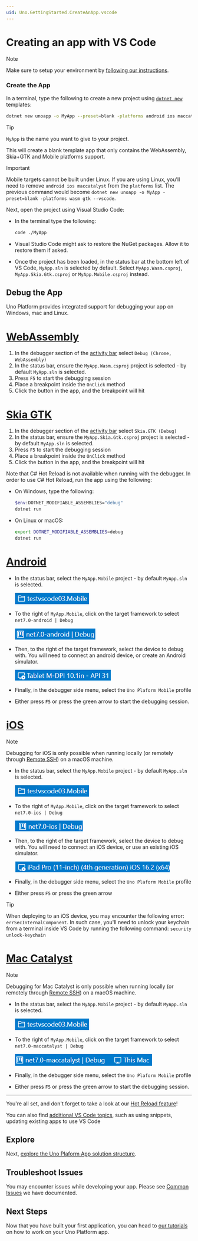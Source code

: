 ```yaml
---
uid: Uno.GettingStarted.CreateAnApp.vscode
---
```

# Creating an app with VS Code

> [!NOTE]
> Make sure to setup your environment by [following our instructions](xref:Uno.GetStarted.vscode).

### Create the App

In a terminal, type the following to create a new project using [`dotnet new`](xref:Uno.GetStarted.dotnet-new) templates:

```bash
dotnet new unoapp -o MyApp --preset=blank -platforms android ios maccatalyst wasm gtk --vscode
```

> [!TIP]
> `MyApp` is the name you want to give to your project.

This will create a blank template app that only contains the WebAssembly, Skia+GTK and Mobile platforms support.

> [!IMPORTANT]
> Mobile targets cannot be built under Linux. If you are using Linux, you'll need to remove `android ios maccatalyst` from the `platforms` list. The previous command would become `dotnet new unoapp -o MyApp -preset=blank -platforms wasm gtk --vscode`.

Next, open the project using Visual Studio Code:
* In the terminal type the following:
    ```bash
    code ./MyApp
    ```

* Visual Studio Code might ask to restore the NuGet packages. Allow it to restore them if asked.
* Once the project has been loaded, in the status bar at the bottom left of VS Code, `MyApp.sln` is selected by default. Select `MyApp.Wasm.csproj`, `MyApp.Skia.Gtk.csproj` or `MyApp.Mobile.csproj` instead.

## Debug the App

Uno Platform provides integrated support for debugging your app on Windows, mac and Linux.

# [**WebAssembly**](#tab/Wasm)

1. In the debugger section of the [activity bar](https://code.visualstudio.com/docs/getstarted/userinterface) select `Debug (Chrome, WebAssembly)`
1. In the status bar, ensure the `MyApp.Wasm.csproj` project is selected - by default `MyApp.sln` is selected.
1. Press `F5` to start the debugging session
1. Place a breakpoint inside the `OnClick` method
1. Click the button in the app, and the breakpoint will hit

# [**Skia GTK**](#tab/skiagtk)

1. In the debugger section of the [activity bar](https://code.visualstudio.com/docs/getstarted/userinterface) select `Skia.GTK (Debug)`
1. In the status bar, ensure the `MyApp.Skia.Gtk.csproj` project is selected - by default `MyApp.sln` is selected.
1. Press `F5` to start the debugging session
1. Place a breakpoint inside the `OnClick` method
1. Click the button in the app, and the breakpoint will hit

Note that C# Hot Reload is not available when running with the debugger. In order to use C# Hot Reload, run the app using the following:

- On Windows, type the following:

    ```bash
    $env:DOTNET_MODIFIABLE_ASSEMBLIES="debug"
    dotnet run
    ```

- On Linux or macOS:

    ```bash
    export DOTNET_MODIFIABLE_ASSEMBLIES=debug
    dotnet run
    ```

# [**Android**](#tab/androiddebug)

- In the status bar, select the `MyApp.Mobile` project - by default `MyApp.sln` is selected.

  ![mobile project name](Assets/quick-start/vs-code-debug-project.png)
- To the right of `MyApp.Mobile`, click on the target framework to select `net7.0-android | Debug`

  ![android target framework](Assets/quick-start/vs-code-debug-tf-android.png)
- Then, to the right of the target framework, select the device to debug with. You will need to connect an android device, or create an Android simulator.

  ![android device name](Assets/quick-start/vs-code-debug-device-android.png)
- Finally, in the debugger side menu, select the `Uno Plaform Mobile` profile
- Either press `F5` or press the green arrow to start the debugging session.

# [**iOS**](#tab/iosdebug)

> [!NOTE]
> Debugging for iOS is only possible when running locally (or remotely through [Remote SSH](https://marketplace.visualstudio.com/items?itemName=ms-vscode-remote.remote-ssh)) on a macOS machine.

- In the status bar, select the `MyApp.Mobile` project - by default `MyApp.sln` is selected.

  ![mobile project name](Assets/quick-start/vs-code-debug-project.png)
- To the right of `MyApp.Mobile`, click on the target framework to select `net7.0-ios | Debug`

  ![ios target framework](Assets/quick-start/vs-code-debug-tf-ios.png)
- Then, to the right of the target framework, select the device to debug with. You will need to connect an iOS device, or use an existing iOS simulator.

  ![ios device](Assets/quick-start/vs-code-debug-device-ios.png)
- Finally, in the debugger side menu, select the `Uno Plaform Mobile` profile
- Either press `F5` or press the green arrow

> [!TIP]
> When deploying to an iOS device, you may encounter the following error: `errSecInternalComponent`. In such case, you'll need to unlock your keychain from a terminal inside VS Code by running the following command: `security unlock-keychain`

# [**Mac Catalyst**](#tab/catalystdebug)

> [!NOTE]
> Debugging for Mac Catalyst is only possible when running locally (or remotely through [Remote SSH](https://marketplace.visualstudio.com/items?itemName=ms-vscode-remote.remote-ssh)) on a macOS machine.

- In the status bar, select the `MyApp.Mobile` project - by default `MyApp.sln` is selected.

  ![mobile project name](Assets/quick-start/vs-code-debug-project.png)
- To the right of `MyApp.Mobile`, click on the target framework to select `net7.0-maccatalyst | Debug`

  ![catalyst target framework](Assets/quick-start/vs-code-debug-tf-catalyst.png)
- Finally, in the debugger side menu, select the `Uno Plaform Mobile` profile
- Either press `F5` or press the green arrow to start the debugging session.

***

You're all set, and don't forget to take a look at our [Hot Reload feature](xref:Uno.Features.HotReload)!

You can also find [additional VS Code topics](xref:Uno.vscode.additional), such as using snippets, updating existing apps to use VS Code

## Explore

Next, [explore the Uno Plaform App solution structure](xref:Uno.Development.About).

## Troubleshoot Issues

You may encounter issues while developing your app. Please see [Common Issues](xref:Uno.UI.CommonIssues) we have documented.

## Next Steps

Now that you have built your first application, you can head to [our tutorials](xref:Uno.GettingStarted.Tutorial1) on how to work on your Uno Platform app.